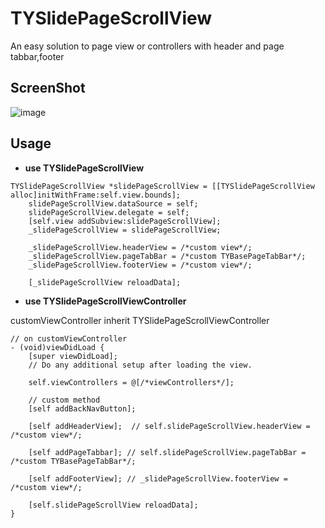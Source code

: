 # TYSlidePageScrollView
An easy solution to page view or controllers with header and page tabbar,footer

## ScreenShot

![image](https://github.com/12207480/TYSlidePageScrollView/blob/master/screenshot/slidePageViewDemo.gif)

## Usage

* **use TYSlidePageScrollView**
```objc
TYSlidePageScrollView *slidePageScrollView = [[TYSlidePageScrollView alloc]initWithFrame:self.view.bounds];
    slidePageScrollView.dataSource = self;
    slidePageScrollView.delegate = self;
    [self.view addSubview:slidePageScrollView];
    _slidePageScrollView = slidePageScrollView;
    
    _slidePageScrollView.headerView = /*custom view*/;
    _slidePageScrollView.pageTabBar = /*custom TYBasePageTabBar*/;
    _slidePageScrollView.footerView = /*custom view*/;
    
    [_slidePageScrollView reloadData];
```
* **use TYSlidePageScrollViewController**

customViewController inherit TYSlidePageScrollViewController
```objc
// on customViewController
- (void)viewDidLoad {
    [super viewDidLoad];
    // Do any additional setup after loading the view.
    
    self.viewControllers = @[/*viewControllers*/];
    
    // custom method
    [self addBackNavButton];
    
    [self addHeaderView];  // self.slidePageScrollView.headerView = /*custom view*/;
    
    [self addPageTabbar]; // self.slidePageScrollView.pageTabBar = /*custom TYBasePageTabBar*/;
    
    [self addFooterView]; // _slidePageScrollView.footerView = /*custom view*/;
    
    [self.slidePageScrollView reloadData];
}
```
